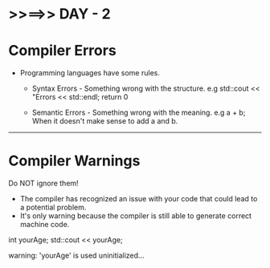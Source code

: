 # >>==>> DAY - 2

# Compiler Errors

- Programming languages have some rules.

  - Syntax Errors - Something wrong with the structure.
    e.g std::cout << "Errors << std::endl;
    return 0

  - Semantic Errors - Something wrong with the meaning.
    e.g a + b; When it doesn't make sense to add a and b.

---

# Compiler Warnings

Do NOT ignore them!

- The compiler has recognized an issue with your code that could lead to a potential problem.
- It's only warning because the compiler is still able to generate correct machine code.

int yourAge;
std::cout << yourAge;

warning: 'yourAge' is used uninitialized...
